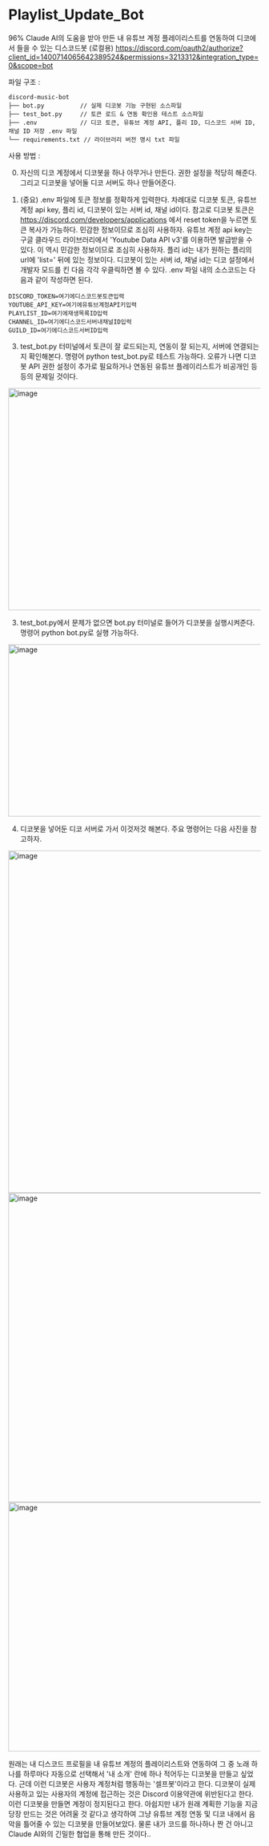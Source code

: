 # Playlist_Update_Bot
96% Claude AI의 도움을 받아 만든 내 유튜브 계정 플레이리스트를 연동하여 디코에서 들을 수 있는 디스코드봇 (로컬용)
https://discord.com/oauth2/authorize?client_id=1400714065642389524&permissions=3213312&integration_type=0&scope=bot

파일 구조 :
```
discord-music-bot
├── bot.py          // 실제 디코봇 기능 구현된 소스파일
├── test_bot.py     // 토큰 로드 & 연동 확인용 테스트 소스파일
├── .env            // 디코 토큰, 유튜브 계정 API, 플리 ID, 디스코드 서버 ID, 채널 ID 저장 .env 파일
└── requirements.txt // 라이브러리 버전 명시 txt 파일
```

사용 방법 :

0. 자신의 디코 계정에서 디코봇을 하나 아무거나 만든다. 권한 설정을 적당히 해준다. 그리고 디코봇을 넣어둘 디코 서버도 하나 만들어준다.

1. (중요) .env 파일에 토큰 정보를 정확하게 입력한다. 차례대로 디코봇 토큰, 유튜브 계정 api key, 플리 id, 디코봇이 있는 서버 id, 채널 id이다.
참고로 디코봇 토큰은 https://discord.com/developers/applications 에서 reset token을 누르면 토큰 복사가 가능하다. 민감한 정보이므로 조심히 사용하자.
유튜브 계정 api key는 구글 클라우드 라이브러리에서 'Youtube Data API v3'를 이용하면 발급받을 수 있다. 이 역시 민감한 정보이므로 조심히 사용하자.
플리 id는 내가 원하는 플리의 url에 'list=' 뒤에 있는 정보이다.
디코봇이 있는 서버 id, 채널 id는 디코 설정에서 개발자 모드를 킨 다음 각각 우클릭하면 볼 수 있다.
.env 파일 내의 소스코드는 다음과 같이 작성하면 된다.
```
DISCORD_TOKEN=여기에디스코드봇토큰입력
YOUTUBE_API_KEY=여기에유튜브계정API키입력
PLAYLIST_ID=여기에재생목록ID입력
CHANNEL_ID=여기에디스코드서버내채널ID입력
GUILD_ID=여기에디스코드서버ID입력
```

3. test_bot.py 터미널에서 토큰이 잘 로드되는지, 연동이 잘 되는지, 서버에 연결되는지 확인해본다. 명령어 python test_bot.py로 테스트 가능하다.
오류가 나면 디코봇 API 권한 설정이 추가로 필요하거나 연동된 유튜브 플레이리스트가 비공개인 등등의 문제일 것이다.

<img width="1787" height="444" alt="image" src="https://github.com/user-attachments/assets/67b94c8f-6605-4f02-a2ac-de21a2cbffa2" />


3. test_bot.py에서 문제가 없으면 bot.py 터미널로 들어가 디코봇을 실행시켜준다. 명령어 python bot.py로 실행 가능하다.

<img width="1744" height="344" alt="image" src="https://github.com/user-attachments/assets/81316d4b-3253-436a-afbb-f57437d01cbc" />

4. 디코봇을 넣어둔 디코 서버로 가서 이것저것 해본다. 주요 명령어는 다음 사진을 참고하자.
   
<img width="820" height="684" alt="image" src="https://github.com/user-attachments/assets/065232b2-24d2-45a9-ae93-ce9217b2cf7d" />
<img width="1086" height="618" alt="image" src="https://github.com/user-attachments/assets/8861f497-00ff-4c0b-aa73-aae75a89cbfb" />
<img width="832" height="498" alt="image" src="https://github.com/user-attachments/assets/7f1ebcdb-7448-494f-bdf4-68b799a54663" />



원래는 내 디스코드 프로필을 내 유튜브 계정의 플레이리스트와 연동하여 그 중 노래 하나를 하루마다 자동으로 선택해서 '내 소개' 란에 하나 적어두는 디코봇을 만들고 싶었다. 근데 이런 디코봇은 사용자 계정처럼 행동하는 '셀프봇'이라고 한다. 디코봇이 실제 사용하고 있는 사용자의 계정에 접근하는 것은 Discord 이용약관에 위반된다고 한다. 이런 디코봇을 만들면 계정이 정지된다고 한다. 아쉽지만 내가 원래 계획한 기능을 지금 당장 만드는 것은 어려울 것 같다고 생각하여 그냥 유튜브 계정 연동 및 디코 내에서 음악을 틀어줄 수 있는 디코봇을 만들어보았다. 물론 내가 코드를 하나하나 짠 건 아니고 Claude AI와의 긴밀한 협업을 통해 만든 것이다..


   
